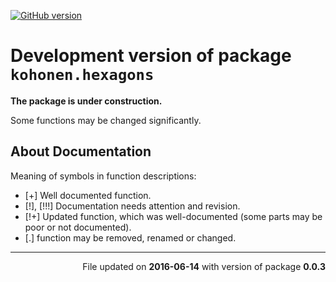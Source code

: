 
<!-- README.md is generated from README.Rmd. Please edit that file -->
<!-- [![CRAN_version](http://www.r-pkg.org/badges/version/kohonen.hexagons)](https://cran.r-project.org/package=kohonen.hexagons) -->
[![GitHub version](https://img.shields.io/badge/GitHub-v0.0.3-brightgreen.svg)](https://github.com/GegznaV/kohonen.hexagons)

<!-- [![Travis-CI Build Status](https://travis-ci.org/GegznaV/kohonen.hexagons.png?branch=master)](https://travis-ci.org/GegznaV/kohonen.hexagons) -->
<!-- [![codecov.io](https://codecov.io/github/GegznaV/kohonen.hexagons/coverage.svg?branch=master)](https://codecov.io/github/GegznaV/kohonen.hexagons?branch=master) -->
Development version of package `kohonen.hexagons`
=================================================

**The package is under construction.**

Some functions may be changed significantly.

About Documentation
-------------------

Meaning of symbols in function descriptions:

-   \[+\] Well documented function.
-   \[!\], \[!!!\] Documentation needs attention and revision.
-   \[!+\] Updated function, which was well-documented (some parts may be poor or not documented).
-   \[.\] function may be removed, renamed or changed.

------------------------------------------------------------------------

<p align="right">
File updated on <b>2016-06-14</b> with version of package <b>0.0.3</b>
</p>
